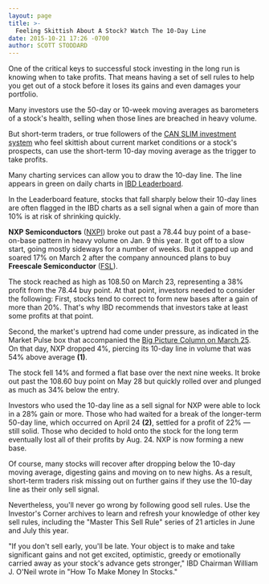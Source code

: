 ```yaml
---
layout: page
title: >-
  Feeling Skittish About A Stock? Watch The 10-Day Line
date: 2015-10-21 17:26 -0700
author: SCOTT STODDARD
---
```





One of the critical keys to successful stock investing in the long run is knowing when to take profits. That means having a set of sell rules to help you get out of a stock before it loses its gains and even damages your portfolio.


Many investors use the 50-day or 10-week moving averages as barometers of a stock's health, selling when those lines are breached in heavy volume.


But short-term traders, or true followers of the [CAN SLIM investment system](http://education.investors.com/courselandingpage.aspx?id=735749&nav=IBDUCourse2) who feel skittish about current market conditions or a stock's prospects, can use the short-term 10-day moving average as the trigger to take profits.


Many charting services can allow you to draw the 10-day line. The line appears in green on daily charts in [IBD Leaderboard](http://leaderboard.investors.com/leaderboard/leaders/default.aspx).


In the Leaderboard feature, stocks that fall sharply below their 10-day lines are often flagged in the IBD charts as a sell signal when a gain of more than 10% is at risk of shrinking quickly.


**NXP Semiconductors** ([NXPI](https://research.investors.com/quote.aspx?symbol=NXPI)) broke out past a 78.44 buy point of a base-on-base pattern in heavy volume on Jan. 9 this year. It got off to a slow start, going mostly sideways for a number of weeks. But it gapped up and soared 17% on March 2 after the company announced plans to buy **Freescale Semiconductor** ([FSL](https://research.investors.com/quote.aspx?symbol=FSL)).


The stock reached as high as 108.50 on March 23, representing a 38% profit from the 78.44 buy point. At that point, investors needed to consider the following: First, stocks tend to correct to form new bases after a gain of more than 20%. That's why IBD recommends that investors take at least some profits at that point.


Second, the market's uptrend had come under pressure, as indicated in the Market Pulse box that accompanied the [Big Picture Column on March 25](http://news.investors.com/investing-the-big-picture/032515-745123-stocks-tumble-in-higher-trade-biotechs-chips-hit-hard.htm?ntt=biig+picture). On that day, NXP dropped 4%, piercing its 10-day line in volume that was 54% above average **(1)**.


The stock fell 14% and formed a flat base over the next nine weeks. It broke out past the 108.60 buy point on May 28 but quickly rolled over and plunged as much as 34% below the entry.


Investors who used the 10-day line as a sell signal for NXP were able to lock in a 28% gain or more. Those who had waited for a break of the longer-term 50-day line, which occurred on April 24 **(2)**, settled for a profit of 22% — still solid. Those who decided to hold onto the stock for the long term eventually lost all of their profits by Aug. 24. NXP is now forming a new base.


Of course, many stocks will recover after dropping below the 10-day moving average, digesting gains and moving on to new highs. As a result, short-term traders risk missing out on further gains if they use the 10-day line as their only sell signal.


Nevertheless, you'll never go wrong by following good sell rules. Use the Investor's Corner archives to learn and refresh your knowledge of other key sell rules, including the "Master This Sell Rule" series of 21 articles in June and July this year.


"If you don't sell early, you'll be late. Your object is to make and take significant gains and not get excited, optimistic, greedy or emotionally carried away as your stock's advance gets stronger," IBD Chairman William J. O'Neil wrote in "How To Make Money In Stocks."




